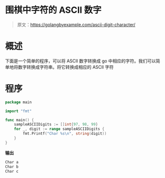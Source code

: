 # 围棋中字符的 ASCII 数字

> 原文：<https://golangbyexample.com/ascii-digit-character/>

# **概述**

下面是一个简单的程序，可以将 ASCII 数字转换成 go 中相应的字符。我们可以简单地将数字转换成字符串。将它转换成相应的 ASCII 字符

# **程序**

```go
package main

import "fmt"

func main() {
	sampleASCIIDigits := []int{97, 98, 99}
	for _, digit := range sampleASCIIDigits {
		fmt.Printf("Char %s\n", string(digit))
	}
}
```

**输出**

```go
Char a
Char b
Char c
```